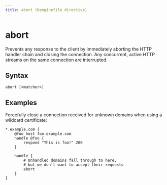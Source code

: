 ```yaml
---
title: abort (Kenginefile directive)
---
```


# abort

Prevents any response to the client by immediately aborting the HTTP handler chain and closing the connection. Any concurrent, active HTTP streams on the same connection are interrupted.

## Syntax

```kengine-d
abort [<matcher>]
```

## Examples

Forcefully close a connection received for unknown domains when using a wildcard certificate:

```kengine
*.example.com {
    @foo host foo.example.com
    handle @foo {
        respond "This is foo!" 200
    }

    handle {
		# Unhandled domains fall through to here,
		# but we don't want to accept their requests
        abort
    }
}
```
